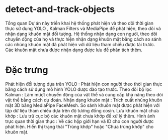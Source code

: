 # detect-and-track-objects

Tổng quan
Dự án này triển khai hệ thống phát hiện và theo dõi thời gian thực sử dụng YOLO , Kalman Filters và MediaPipe để phát hiện, theo dõi và nhận dạng khuôn mặt đối tượng. Hệ thống nhận dạng con người, theo dõi chuyển động của họ và thực hiện nhận dạng khuôn mặt bằng cách so sánh các nhúng khuôn mặt đã phát hiện với dữ liệu tham chiếu được tải trước. Các khuôn mặt chưa được nhận dạng được lưu để phân tích thêm.

# Đặc trưng
Phát hiện đối tượng dựa trên YOLO : Phát hiện con người theo thời gian thực bằng cách sử dụng mô hình YOLO được đào tạo trước.
Theo dõi bộ lọc Kalman : Làm mượt chuyển động của vật thể và cung cấp khả năng theo dõi vật thể bằng cách dự đoán.
Nhận dạng khuôn mặt :
Trích xuất nhúng khuôn mặt 3D bằng MediaPipe FaceMesh.
So sánh khuôn mặt được phát hiện với tập dữ liệu tham chiếu dựa trên độ tương đồng cosin.
Lưu khuôn mặt chưa khớp : Lưu trữ cục bộ các khuôn mặt chưa khớp để xử lý thêm.
Hình ảnh trực quan thời gian thực :
Vẽ các hộp giới hạn và ID cho con người được phát hiện.
Hiển thị trạng thái "Trùng khớp" hoặc "Chưa trùng khớp" cho khuôn mặt.
